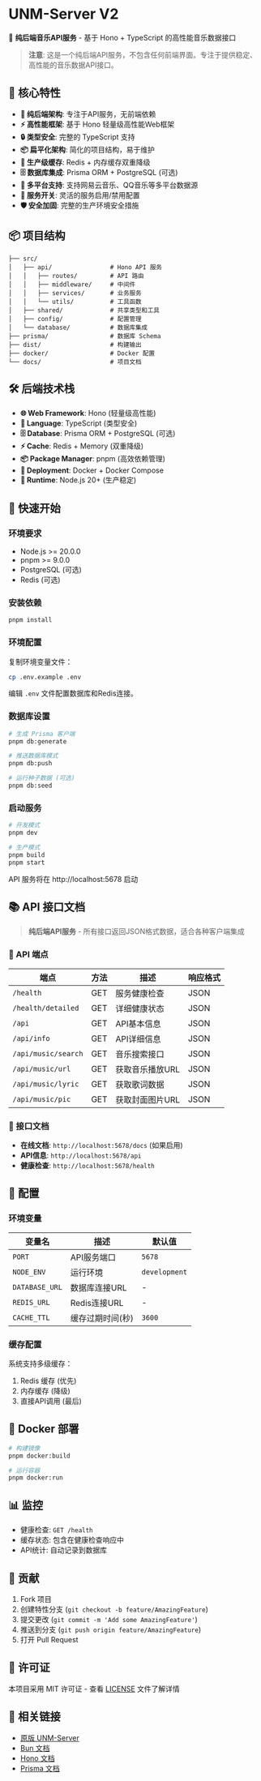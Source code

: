 # UNM-Server V2

🎵 **纯后端音乐API服务** - 基于 Hono + TypeScript 的高性能音乐数据接口

> **注意**: 这是一个纯后端API服务，不包含任何前端界面。专注于提供稳定、高性能的音乐数据API接口。

## 🚀 核心特性

- **🎯 纯后端架构**: 专注于API服务，无前端依赖
- **⚡ 高性能框架**: 基于 Hono 轻量级高性能Web框架
- **🔒 类型安全**: 完整的 TypeScript 支持
- **📦 扁平化架构**: 简化的项目结构，易于维护
- **🚀 生产级缓存**: Redis + 内存缓存双重降级
- **🗄️ 数据库集成**: Prisma ORM + PostgreSQL (可选)
- **🎵 多平台支持**: 支持网易云音乐、QQ音乐等多平台数据源
- **🔧 服务开关**: 灵活的服务启用/禁用配置
- **🛡️ 安全加固**: 完整的生产环境安全措施

## 📦 项目结构

```
├── src/
│   ├── api/                # Hono API 服务
│   │   ├── routes/         # API 路由
│   │   ├── middleware/     # 中间件
│   │   ├── services/       # 业务服务
│   │   └── utils/          # 工具函数
│   ├── shared/             # 共享类型和工具
│   ├── config/             # 配置管理
│   └── database/           # 数据库集成
├── prisma/                 # 数据库 Schema
├── dist/                   # 构建输出
├── docker/                 # Docker 配置
└── docs/                   # 项目文档
```

## 🛠️ 后端技术栈

- **🌐 Web Framework**: Hono (轻量级高性能)
- **📝 Language**: TypeScript (类型安全)
- **🗄️ Database**: Prisma ORM + PostgreSQL (可选)
- **⚡ Cache**: Redis + Memory (双重降级)
- **📦 Package Manager**: pnpm (高效依赖管理)
- **🐳 Deployment**: Docker + Docker Compose
- **🔧 Runtime**: Node.js 20+ (生产稳定)

## 🚀 快速开始

### 环境要求

- Node.js >= 20.0.0
- pnpm >= 9.0.0
- PostgreSQL (可选)
- Redis (可选)

### 安装依赖

```bash
pnpm install
```

### 环境配置

复制环境变量文件：

```bash
cp .env.example .env
```

编辑 `.env` 文件配置数据库和Redis连接。

### 数据库设置

```bash
# 生成 Prisma 客户端
pnpm db:generate

# 推送数据库模式
pnpm db:push

# 运行种子数据 (可选)
pnpm db:seed
```

### 启动服务

```bash
# 开发模式
pnpm dev

# 生产模式
pnpm build
pnpm start
```

API 服务将在 http://localhost:5678 启动

## 📚 API 接口文档

> **纯后端API服务** - 所有接口返回JSON格式数据，适合各种客户端集成

### 🔗 API 端点

| 端点 | 方法 | 描述 | 响应格式 |
|------|------|------|----------|
| `/health` | GET | 服务健康检查 | JSON |
| `/health/detailed` | GET | 详细健康状态 | JSON |
| `/api` | GET | API基本信息 | JSON |
| `/api/info` | GET | API详细信息 | JSON |
| `/api/music/search` | GET | 音乐搜索接口 | JSON |
| `/api/music/url` | GET | 获取音乐播放URL | JSON |
| `/api/music/lyric` | GET | 获取歌词数据 | JSON |
| `/api/music/pic` | GET | 获取封面图片URL | JSON |

### 📖 接口文档

- **在线文档**: `http://localhost:5678/docs` (如果启用)
- **API信息**: `http://localhost:5678/api`
- **健康检查**: `http://localhost:5678/health`

## 🔧 配置

### 环境变量

| 变量名 | 描述 | 默认值 |
|--------|------|--------|
| `PORT` | API服务端口 | `5678` |
| `NODE_ENV` | 运行环境 | `development` |
| `DATABASE_URL` | 数据库连接URL | - |
| `REDIS_URL` | Redis连接URL | - |
| `CACHE_TTL` | 缓存过期时间(秒) | `3600` |

### 缓存配置

系统支持多级缓存：
1. Redis 缓存 (优先)
2. 内存缓存 (降级)
3. 直接API调用 (最后)

## 🐳 Docker 部署

```bash
# 构建镜像
pnpm docker:build

# 运行容器
pnpm docker:run
```

## 📊 监控

- 健康检查: `GET /health`
- 缓存状态: 包含在健康检查响应中
- API统计: 自动记录到数据库

## 🤝 贡献

1. Fork 项目
2. 创建特性分支 (`git checkout -b feature/AmazingFeature`)
3. 提交更改 (`git commit -m 'Add some AmazingFeature'`)
4. 推送到分支 (`git push origin feature/AmazingFeature`)
5. 打开 Pull Request

## 📄 许可证

本项目采用 MIT 许可证 - 查看 [LICENSE](LICENSE) 文件了解详情

## 🔗 相关链接

- [原版 UNM-Server](https://github.com/iamtaihan/UNM-Server)
- [Bun 文档](https://bun.sh/docs)
- [Hono 文档](https://hono.dev/)
- [Prisma 文档](https://www.prisma.io/docs)
